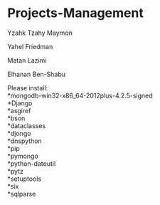 # Projects-Management

Yzahk Tzahy Maymon

Yahel Friedman

Matan Lazimi

Elhanan Ben-Shabu

<div/>Please install:
<div/>*mongodb-win32-x86_64-2012plus-4.2.5-signed
<div/>*Django
<div/>*asgiref
<div/>*bson
<div/>*dataclasses
<div/>*djongo	
<div/>*dnspython	
<div/>*pip	
<div/>*pymongo
<div/>*python-dateutil	
<div/>*pytz	
<div/>*setuptools	
<div/>*six	
<div/>*sqlparse
